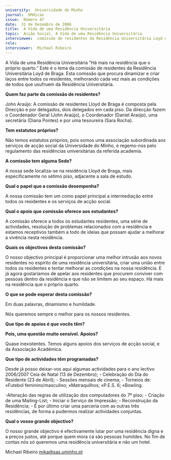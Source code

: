 ```yaml
---
university:  Universidade do Minho
journal:  UMdicas
issue:  Número 47
date:  31 de Dezembro de 2006
title:  A Vida de uma Residência Universitária
topic:  Acção Social. A Vida de uma Residência Universitária
interviewee:  comissão de residentes da Residência Universitária Loyd de Braga
role: 
interviewer:  Michael Ribeiro
---
```

 A Vida de uma Residência Universitária “Há mais na residência que o próprio quarto.” Este é o lema da comissão de residentes da Residência Universitária Loyd de Braga. Esta comissão que procura dinamizar e criar laços entre todos os residentes, melhorando cada vez mais as condições de todos que usufruem da Residência Universitária.

**Quem faz parte da comissão de residentes?**

 John Araújo: A comissão de residentes Lloyd de Braga é composta pela Direcção e por delegados, dois delegados em cada piso. Da direcção fazem o Coordenador Geral (John Araújo), o Coordenador (Daniel Araújo), uma secretária (Diana Pontes) e por uma tesoureira (Sara Rocha).

**Tem estatutos próprios?**

 Não temos estatutos próprios, pois somos uma associação subordinada aos serviços de acção social da Universidade do Minho, e regemo-nos pelo regulamento das residências universitárias da referida academia.

**A comissão tem alguma Sede?**

 A nossa sede localiza-se na residência Lloyd de Braga, mais especificamente no sétimo piso, adjacente a sala de estudo.

**Qual o papel que a comissão desempenha?**

 A nossa comissão tem um como papel principal a intermediação entre todos os residentes e os serviços de acção social.

**Qual o apoio que comissão oferece aos estudantes?**

 A comissão oferece a todos os estudantes residentes, uma série de actividades, resolução de problemas relacionados com a residência e estamos receptivos também a todo de ideias que possam ajudar a melhorar a vivência nesta residência.

**Quais os objectivos desta comissão?**

 O nosso objectivo principal é proporcionar uma melhor intrusão aos novos residentes no espírito de uma residência universitária, criar uma união entre todos os residentes e tentar melhorar as condições na nossa residência. E já agora gostaríamos de apelar aos residentes que procurem conviver com pessoas dentro da residência e que não se limitem ao seu espaço. Há mais na residência que o próprio quarto.

**O que se pode esperar desta comissão?**

 Em duas palavras, dinamismo e humildade.

 Nós queremos sempre o melhor para os nossos residentes.

**Que tipo de apoios é que vocês têm?**

**Pois, uma questão muito sensível. Apoios?**

 Quase inexistentes. Temos alguns apoios dos serviços de acção social, e da Associação Académica.

**Que tipo de actividades têm programadas?**

 Desde já posso deixar-vos aqui algumas actividades para o ano lectivo 2006/2007 Ceia de Natal (13 de Dezembro); - Celebração do Dia do Residente (23 de Abril); - Sessões mensais de cinema; - Torneios de:  «Futebol feminino/masculino; «Matraquilhos; «P.E.S. 6; «Bowling.

 -Alteração das regras de utilização dos computadores do 7º piso; - Criação de uma Mailing-List; - Iniciar o Serviço de Impressão; - Reconstrução da Residência; - E por último criar uma parceria com as outras três residências, de forma a pudermos realizar actividades conjuntas.

**Qual o vosso grande objectivo?**

 O nosso grande objectivo é efectivamente lutar por uma residência digna e a preços justos, até porque quem mora cá são pessoas humildes. No fim de contas nós só queremos uma residência universitária e não um hotel.

 Michael Ribeiro mika@sas.uminho.pt

